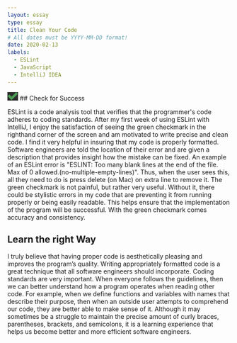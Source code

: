 ```yaml
---
layout: essay
type: essay
title: Clean Your Code
# All dates must be YYYY-MM-DD format!
date: 2020-02-13
labels:
  - ESLint
  - JavaScript
  - IntelliJ IDEA
---
```


<img class="ui small left spaced image" src="../images/check.png">
## Check for Success 

ESLint is a code analysis tool that verifies that the programmer's code adheres to coding standards. After my first week of using ESLint with IntelliJ, I enjoy the satisfaction of seeing the green checkmark in the righthand corner of the screen and am motivated to write precise and clean code. I find it very helpful in insuring that my code is properly formatted. Software engineers are told the location of their error and are given a description that provides insight how the mistake can be fixed. An example of an ESLint error is "ESLINT: Too many blank lines at the end of the file. Max of 0 allowed.(no-multiple-empty-lines)". Thus, when the user sees this, all they need to do is press delete (on Mac) on extra line to remove it. The green checkmark is not painful, but rather very useful. Without it, there could be stylistic errors in my code that are preventing it from running properly or being easily readable. This helps ensure that the implementation of the program will be successful. With the green checkmark comes accuracy and consistency. 

## Learn the right Way

I truly believe that having proper code is aesthetically pleasing and improves the program’s quality. Writing appropriately formatted code is a great technique that all software engineers should incorporate. Coding standards are very important. When everyone follows the guidelines, then we can better understand how a program operates when reading other code. For example, when we define functions and variables with names that describe their purpose, then when an outside user attempts to comprehend our code, they are better able to make sense of it. Although it may sometimes be a struggle to maintain the precise amount of curly braces, parentheses, brackets, and semicolons, it is a learning experience that helps us become better and more efficient software engineers. 
